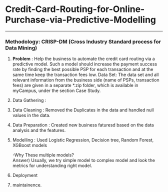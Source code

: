 # Credit-Card-Routing-for-Online-Purchase-via-Predictive-Modelling
----------------------------------------------------------------------------------------------------------------------------------------------------------------------                                                                                                                                                                                                                                                                                                                        
### Methodology: CRISP-DM  (Cross Industry Standard process for Data Mining)
  1) <b>Problem</b> : Help the business to automate the credit card routing via a predictive model. Such a model should increase the 
payment success rate by finding the best possible PSP for each transaction and at the same time keep the 
transaction fees low.
Data Set:
The data set and all relevant information from the business side (name of PSPs, transaction fees) are given in a 
separate *.zip folder, which is available in myCampus, under the section Case Study.
  2) Data Gathering :  
  3) Data Cleaning : Removed the Duplicates in the data and handled null values in the data.
  4) Data Preparation : Created new business faturesd based on the data analysis and the features.
  5) Modelling : Used Logistic Regression, Decision tree, Random Forest, XGBoost models                                                                                                                                                                                        


     -Why These multiple models?                                                                                                                                                                                         
     Answer) Usually, we try simple model to complex model and look the metrics for understanding right model.
  6) Deployment
  7) maintainence.
